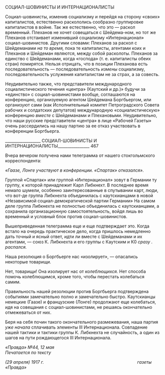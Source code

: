 СОЦИАЛ-ШОВИНИСТЫ И ИНТЕРНАЦИОНАЛИСТЫ

Социал-шовинисты, изменив социализму и перейдя на сторону «своих» капитали­стов, естественно раскололись сообразно группировке капиталистов в войне. Так же естественно, что это — раскол временный. Плеханов не хочет совещаться с Шейдема-ном, но тот же Плеханов отстаивает изменивший социализму «Интернационал» социал-шовинистов. Другими словами: Плеханов за раскол с Шейдеманами _на то время,_ пока те капиталисты, агентами коих и Плеханов и Шейдеман являются, между собой раско­лоты. Плеханов за единство с Шейдеманами, когда «господа» (т. е. капиталисты обеих стран) помирятся. Нельзя отрицать, что в позиции Плеханова есть последовательность — последовательность _измены_ социализму, последовательность услужения капитали­стам не за страх, а за совесть.

Неудивительно также, что представители международного социалистического тече­ния «центра» (Каутский и др.)» будучи за «единство» с социал-шовинистами вообще, соглашаются на конференцию, организуемую агентом Шейдемана Боргбьергом, или организуют сами (как Исполнительный комитет Петроградского Совета рабочих и сол­датских депутатов) международную «социалистическую» конференцию _вместе_ с Шей­деманами и Плехановыми. Неудивительно, что наши русские представители «центра» в лице «Рабочей Газеты» очень рассердились на нашу партию за ее отказ участвовать в конференции Боргбьерга.

  

__________________ СОЦИАЛ-ШОВИНИСТЫ И ИНТЕРНАЦИОНАЛИСТЫ________________ 467

Вчера вечером получена нами телеграмма от нашего стокгольмского корреспонден­та:

_«Гаазе, Лонге участвуют в конференции. «Спартак» отказался»._

Группой «Спартак» или группой «Интернационал» зовут в Германии ту группу, к которой принадлежит Карл Либкнехт. В последнее время немало шумели, особенно за­интересованные в спутывании карт, люди, что вот-де группа Либкнехта объединилась с каутскианцами в новой «Независимой социал-демократической партии Германии» На самом деле группа Либкнехта не полностью объединилась с каутскианцами, а со­хранила организационную самостоятельность, войдя лишь во временный и условный блок против социал-шовинистов.

Вышеприведенная телеграмма еще и еще подтверждает это. Когда встало на очередь практическое дело, когда пришлось немедленно дать точный и ясный ответ, идти ли вместе с Шейдеманами и их агентами, — союз К. Либкнехта и его группы с Каутским и К0 _сразу . распался._

Наша резолюция о Боргбьерге нас «изолирует», — опасались некоторые товарищи.

Нет, товарищи! Она изолирует нас от _колеблющихся._ Нет способа помочь колеблю­щимся, кроме того, чтобы перестать колебаться самим.

Правильность нашей резолюции против Боргбьерга подтверждена событиями заме­чательно полно и замечательно быстро. Каутскианцы немецкие (Гаазе) и французские (Лонге) продолжают еще колебаться, идя на совещания с социал-шовинистами, не ре­шаясь окончательно отмежеваться от них.

Беря на себя почин такого окончательного размежевания, наша партия _уже начала_ сплачивать элементы III Интернационала. Совпадение нашей тактики и тактики группы К. Либкнехта не случайность, а один из шагов на пути рождающегося III Интернацио­нала.

_«Правда» №44, 12 мая                                                                     Печатается по тексту_

_(29 апреля) 1917 г.                                                                             газеты «Правда»_